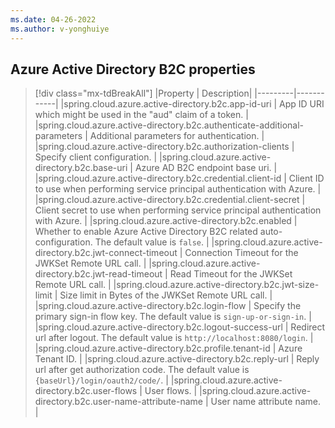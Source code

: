 ```yaml
---
ms.date: 04-26-2022
ms.author: v-yonghuiye
---
```

## Azure Active Directory B2C properties

> [!div class="mx-tdBreakAll"]
> |Property | Description|
> |---------|------------|
> |spring.cloud.azure.active-directory.b2c.app-id-uri | App ID URI which might be used in the "aud" claim of a token. |
> |spring.cloud.azure.active-directory.b2c.authenticate-additional-parameters | Additional parameters for authentication. |
> |spring.cloud.azure.active-directory.b2c.authorization-clients | Specify client configuration. |
> |spring.cloud.azure.active-directory.b2c.base-uri | Azure AD B2C endpoint base uri. |
> |spring.cloud.azure.active-directory.b2c.credential.client-id | Client ID to use when performing service principal authentication with Azure. |
> |spring.cloud.azure.active-directory.b2c.credential.client-secret | Client secret to use when performing service principal authentication with Azure. |
> |spring.cloud.azure.active-directory.b2c.enabled | Whether to enable Azure Active Directory B2C related auto-configuration. The default value is `false`. |
> |spring.cloud.azure.active-directory.b2c.jwt-connect-timeout | Connection Timeout for the JWKSet Remote URL call. |
> |spring.cloud.azure.active-directory.b2c.jwt-read-timeout | Read Timeout for the JWKSet Remote URL call. |
> |spring.cloud.azure.active-directory.b2c.jwt-size-limit | Size limit in Bytes of the JWKSet Remote URL call. |
> |spring.cloud.azure.active-directory.b2c.login-flow | Specify the primary sign-in flow key. The default value is `sign-up-or-sign-in`. |
> |spring.cloud.azure.active-directory.b2c.logout-success-url | Redirect url after logout. The default value is `http://localhost:8080/login`. |
> |spring.cloud.azure.active-directory.b2c.profile.tenant-id | Azure Tenant ID. |
> |spring.cloud.azure.active-directory.b2c.reply-url | Reply url after get authorization code. The default value is `{baseUrl}/login/oauth2/code/`. |
> |spring.cloud.azure.active-directory.b2c.user-flows | User flows. |
> |spring.cloud.azure.active-directory.b2c.user-name-attribute-name | User name attribute name. |
